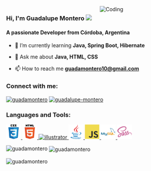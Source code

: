 
<img align="right" alt="Coding" width="250" src= "https://lh3.googleusercontent.com/cBz27GrYmVlVuK7b0rnYPeckU5txhoCyOmk5d2dobg_hUIEhkkacn03ZPTeMUhxQ6nN6A19AjbPSVgx1QHuXvp0NCJ5GnPJyr4fW47cuYX_YUyJjDWg-kqlSiHPO-sdlpIY6wotxhaVIrGViOZ3iDIzna7tUQhuChH-a99zhjMD6VJtlBxaLllxk_J1n0uSVmIOqQUqpKWAlLf9ub_eBzTw7lV_c3wuHq9WzviMINDIhKtFyUcIsY5XlAT2yx8-LRL9K4J0VhUh7F9vaTKLsHLpJA8xdjMA2RD3AwpynAXKw8lqIe8S9010F_835kURQM2DzMavIxw7BgUXRLSyF5MiyUeo9zXU01m2Kc5TQHrimXc0SJvxCrrJGdkNkIHEfdnZ-ySrE5DxKsUxA1FyQyFYhAIucuPG9FIFvnNWpGbKlQ6XW__A-llOPMFdNW0esTwigBHARYlA56YWEnaJOMqU5JLhKMMV4y3yEh0vPSqOh16h0pSOwlQHBPikE3OEMC5BVH3-UbKRw0xk-rHbx6A-xAUY0LWcvwdLow_BTzAj1sffX2Me-EjzvJYJjD6O9r-D0PO6OXWve7qk1fgEsHntmtTSijHrXsjUMHqKy-7In8dS2oe5dWfdCUrAdHCoXc6LSTEyZNphD8OCsLeXp6cmp97io2Y-3k59giKlTc6rKn9xCYVoAytRXAAF9gKEVoSKAihlm3vA4xJPFrgnBJi1Mpxe2Sk8OjalvUOMp7EH7GN_pKcC3DuDj8J2ucto=s254-no?authuser=0">

<h3 align="left">Hi, I'm Guadalupe Montero <img width="60" src="https://c.tenor.com/yCFHzEvKa9MAAAAi/hello.gif"></h3>
<h4 align="left">A passionate Developer from Córdoba, Argentina</h4>



- 🌱 I’m currently learning **Java, Spring Boot, Hibernate**

- 💬 Ask me about **Java, HTML, CSS**

- 📫 How to reach me **guadamontero10@gmail.com**

<h3 align="left">Connect with me:</h3>
<p align="left">
<a href="https://twitter.com/guadamontero" target="blank"><img align="center" src="https://raw.githubusercontent.com/rahuldkjain/github-profile-readme-generator/master/src/images/icons/Social/twitter.svg" alt="guadamontero" height="30" width="40" /></a>
<a href="https://linkedin.com/in/guadalupe-montero" target="blank"><img align="center" src="https://raw.githubusercontent.com/rahuldkjain/github-profile-readme-generator/master/src/images/icons/Social/linked-in-alt.svg" alt="guadalupe-montero" height="30" width="40" /></a>
</p>

<h3 align="left">Languages and Tools:</h3>
<p align="left"> <a href="https://www.w3schools.com/css/" target="_blank" rel="noreferrer"> <img src="https://raw.githubusercontent.com/devicons/devicon/master/icons/css3/css3-original-wordmark.svg" alt="css3" width="40" height="40"/> </a> <a href="https://www.w3.org/html/" target="_blank" rel="noreferrer"> <img src="https://raw.githubusercontent.com/devicons/devicon/master/icons/html5/html5-original-wordmark.svg" alt="html5" width="40" height="40"/> </a> <a href="https://www.adobe.com/in/products/illustrator.html" target="_blank" rel="noreferrer"> <img src="https://www.vectorlogo.zone/logos/adobe_illustrator/adobe_illustrator-icon.svg" alt="illustrator" width="40" height="40"/> </a> <a href="https://www.java.com" target="_blank" rel="noreferrer"> <img src="https://raw.githubusercontent.com/devicons/devicon/master/icons/java/java-original.svg" alt="java" width="40" height="40"/> </a> <a href="https://developer.mozilla.org/en-US/docs/Web/JavaScript" target="_blank" rel="noreferrer"> <img src="https://raw.githubusercontent.com/devicons/devicon/master/icons/javascript/javascript-original.svg" alt="javascript" width="40" height="40"/> </a> <a href="https://www.mysql.com/" target="_blank" rel="noreferrer"> <img src="https://raw.githubusercontent.com/devicons/devicon/master/icons/mysql/mysql-original-wordmark.svg" alt="mysql" width="40" height="40"/> </a> <a href="https://sass-lang.com" target="_blank" rel="noreferrer"> <img src="https://raw.githubusercontent.com/devicons/devicon/master/icons/sass/sass-original.svg" alt="sass" width="40" height="40"/> </a> </p>

<p><img align="left" src="https://github-readme-stats.vercel.app/api/top-langs?username=guadamontero&show_icons=true&locale=en&layout=compact" alt="guadamontero" /></p>

<p>&nbsp;<img align="center" src="https://github-readme-stats.vercel.app/api?username=guadamontero&show_icons=true&locale=en" alt="guadamontero" /></p>

<p><img align="center" src="https://github-readme-streak-stats.herokuapp.com/?user=guadamontero&" alt="guadamontero" /></p>
